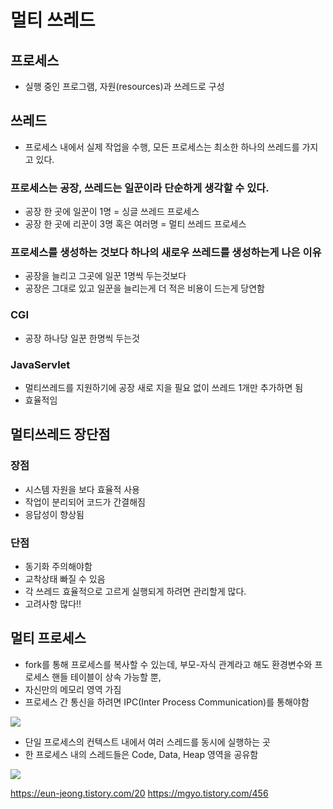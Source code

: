 # 멀티 쓰레드

## 프로세스
- 실행 중인 프로그램, 자원(resources)과 쓰레드로 구성

## 쓰레드
- 프로세스 내에서 실제 작업을 수행, 모든 프로세스는 최소한 하나의 쓰레드를 가지고 있다.

### 프로세스는 공장, 쓰레드는 일꾼이라 단순하게 생각할 수 있다.
- 공장 한 곳에 일꾼이 1명 = 싱글 쓰레드 프로세스
- 공장 한 곳에 리꾼이 3명 혹은 여러명 = 멀티 쓰레드 프로세스

### 프로세스를 생성하는 것보다 하나의 새로우 쓰레드를 생성하는게 나은 이유
- 공장을 늘리고 그곳에 일꾼 1명씩 두는것보다
- 공장은 그대로 있고 일꾼을 늘리는게 더 적은 비용이 드는게 당연함

### CGI
- 공장 하나당 일꾼 한명씩 두는것

### JavaServlet
- 멀티쓰레드를 지원하기에 공장 새로 지을 필요 없이 쓰레드 1개만 추가하면 됨
- 효율적임

## 멀티쓰레드 장단점

### 장점
- 시스템 자원을 보다 효율적 사용
- 작업이 분리되어 코드가 간결해짐
- 응답성이 향상됨

### 단점
- 동기화 주의해야함
- 교착상태 빠질 수 있음
- 각 쓰레드 효율적으로 고르게 실행되게 하려면 관리할게 많다.
- 고려사항 많다!!


## 멀티 프로세스
- fork를 통해 프로세스를 복사할 수 있는데, 부모-자식 관계라고 해도 환경변수와 프로세스 핸들 테이블이 상속 가능할 뿐,
- 자신만의 메모리 영역 가짐
- 프로세스 간 통신을 하려면 IPC(Inter Process Communication)를 통해야함
<img src="https://t1.daumcdn.net/cfile/tistory/230A334B5822F74D08">

- 단일 프로세스의 컨텍스트 내에서 여러 스레드를 동시에 실행하는 곳
- 한 프로세스 내의 스레드들은 Code, Data, Heap 영역을 공유함
<img src="https://t1.daumcdn.net/cfile/tistory/217D00505822F78905">



https://eun-jeong.tistory.com/20
https://mgyo.tistory.com/456
